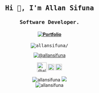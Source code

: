 <h2 align="center" class="text-purple"><samp><strong>Hi 👋, I'm Allan Sifuna</strong></samp></h2>
<h3 align="center"><samp><strong>Software Developer.</strong></samp></h3>
<h4 align="center">
 <a href=https://allansifuna.ml/ target="_blank"><img align="center" src=https://img.shields.io/badge/Portfolio-Website-orange?style=for-the-badge alt="Portfolio" />  </a>

</h4>
<p align="center"><samp> <img src=https://komarev.com/ghpvc/?username=allansifuna alt=allansifuna/></samp> </p>
<p align="center">
 <a href=https://allansifuna.ml/ target="_blank"><img align="center" src=https://img.shields.io/badge/Ask%20me-anything-1abc9c.svg alt="@allansifuna" /></a>
<p>

<p align="center">
<a href=https://dev.to/allanns target="_blank"><img align="center" src=https://cdn.jsdelivr.net/npm/simple-icons@3.0.1/icons/dev-dot-to.svg alt="@allanns" height="30" width="30" color="white" /></a>
<a href=https://twitter.com/@sifuna324 target="_blank"><img align="center" src=https://cdn.jsdelivr.net/npm/simple-icons@3.0.1/icons/twitter.svg alt="@sifuna324" height="20" width="20" /></a>
<a href=https://www.linkedin.com/in/allan-sifuna-623955159 target="_blank"><img align="center" src=https://cdn.jsdelivr.net/npm/simple-icons@3.0.1/icons/linkedin.svg alt="allan-sifuna-623955159" height="20" width="20" /></a>
</p>

<div align='center'>
 <img src=https://github-readme-stats.vercel.app/api?username=allansifuna&show_icons=true&count_private=true&icon_color=f86b11&theme=radical alt=allansifuna />
 <img src=https://github-readme-stats.vercel.app/api/top-langs/?username=allansifuna&icon_color=f86b11&theme=radical />
</div>
<div align='center'>
 <img src=https://github-readme-stats.vercel.app/api/wakatime?username=allansifuna&show_icons=true&count_private=true&icon_color=f86b11&theme=radical alt=allansifuna />
</div>



